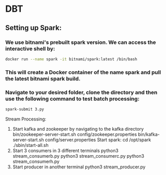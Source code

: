 # DBT

## Setting up Spark:
### We use bitnami's prebuilt spark version. We can access the interactive shell by:
```bash
docker run --name spark -it bitnami/spark:latest /bin/bash
```
### This will create a Docker container of the name spark and pull the latest bitnami spark build.

### Navigate to your desired folder, clone the directory and then use the following command to test batch processing:

```bash
spark-submit 3.py
```


Stream Processing:
1. Start kafka and zookeeper by navigating to the kafka directory
bin/zookeeper-server-start.sh config/zookeeper.properties
bin/kafka-server-start.sh config/server.properties
Start spark:
cd /opt/spark
./sbin/start-all.sh
2.   Start 3 consumers in 3 different terminals
python3 stream_consumerb.py
python3 stream_consumerc.py
python3 stream_consumerh.py
4. Start producer in another terminal
python3 stream_producer.py

